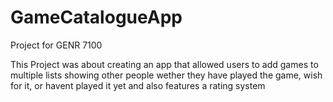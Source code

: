 # GameCatalogueApp
Project for GENR 7100

This Project was about creating an app that allowed users to add games to multiple lists showing other people wether they have played the game, 
wish for it, or havent played it yet and also features a rating system


